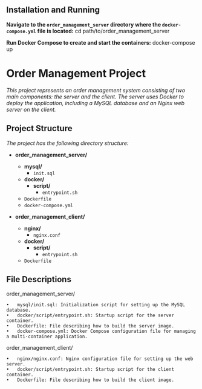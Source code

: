 ## Installation and Running

**Navigate to the `order_management_server` directory where the `docker-compose.yml` file is located:**
cd path/to/order_management_server

**Run Docker Compose to create and start the containers:**
docker-compose up

# Order Management Project
*This project represents an order management system consisting of two main components: the server and the client. The server uses Docker to deploy the application, including a MySQL database and an Nginx web server on the client.*

## Project Structure

*The project has the following directory structure:*

- **order_management_server/**
  - **mysql/**
    - `init.sql`
  - **docker/**
    - **script/**
      - `entrypoint.sh`
  - `Dockerfile`
  - `docker-compose.yml`

- **order_management_client/**
  - **nginx/**
    - `nginx.conf`
  - **docker/**
    - **script/**
      - `entrypoint.sh`
  - `Dockerfile`


## File Descriptions

order_management_server/

	•	mysql/init.sql: Initialization script for setting up the MySQL database.
	•	docker/script/entrypoint.sh: Startup script for the server container.
	•	Dockerfile: File describing how to build the server image.
	•	docker-compose.yml: Docker Compose configuration file for managing a multi-container application.

order_management_client/

	•	nginx/nginx.conf: Nginx configuration file for setting up the web server.
	•	docker/script/entrypoint.sh: Startup script for the client container.
	•	Dockerfile: File describing how to build the client image.


